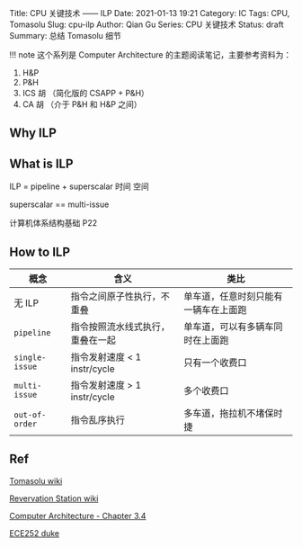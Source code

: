 Title: CPU 关键技术 —— ILP
Date: 2021-01-13 19:21
Category: IC
Tags: CPU, Tomasolu
Slug: cpu-ilp
Author: Qian Gu
Series: CPU 关键技术
Status: draft
Summary: 总结 Tomasolu 细节

!!! note
   这个系列是 Computer Architecture 的主题阅读笔记，主要参考资料为：
   1. H&P
   2. P&H
   3. ICS 胡 （简化版的 CSAPP + P&H）
   4. CA 胡 （介于 P&H 和 H&P 之间）

## Why ILP

## What is ILP

ILP = pipeline + superscalar
         时间        空间

superscalar == multi-issue

计算机体系结构基础 P22
## How to ILP

| 概念 | 含义 | 类比 |
| ---- | ---- | ---- |
| 无 ILP          | 指令之间原子性执行，不重叠      | 单车道，任意时刻只能有一辆车在上面跑 |
| `pipeline`      | 指令按照流水线式执行，重叠在一起 | 单车道，可以有多辆车同时在上面跑    |
| `single-issue`  | 指令发射速度 < 1 instr/cycle  | 只有一个收费口                   |
| `multi-issue`   | 指令发射速度 > 1 instr/cycle  | 多个收费口                      |
| `out-of-order`  | 指令乱序执行                  | 多车道，拖拉机不堵保时捷          |

## Ref

[Tomasolu wiki](https://en.wikipedia.org/wiki/Tomasolu-algorithm)

[Revervation Station wiki](https://en.wikipedia.org/wiki/Reservation-station)

[Computer Architecture - Chapter 3.4](https://book.douban.com/subject/6795919/)

[ECE252 duke]()